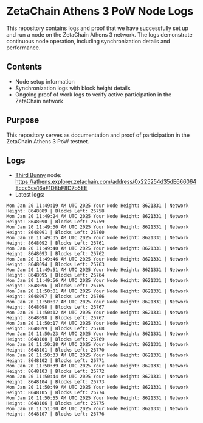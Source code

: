# ZetaChain Athens 3 PoW Node Logs
This repository contains logs and proof that we have successfully set up and run a node on the ZetaChain Athens 3 network. The logs demonstrate continuous node operation, including synchronization details and performance.

## Contents
- Node setup information
- Synchronization logs with block height details
- Ongoing proof of work logs to verify active participation in the ZetaChain network

## Purpose
This repository serves as documentation and proof of participation in the ZetaChain Athens 3 PoW testnet.

## Logs

- [Third Bunny](https://thirdbunny.xyz/) node: https://athens.explorer.zetachain.com/address/0x225254d35dE666064Eccc5ce16eF1D8bF8D7b5EE
- Latest logs:
```
Mon Jan 20 11:49:19 AM UTC 2025 Your Node Height: 8621331 | Network Height: 8648089 | Blocks Left: 26758
Mon Jan 20 11:49:24 AM UTC 2025 Your Node Height: 8621331 | Network Height: 8648090 | Blocks Left: 26759
Mon Jan 20 11:49:30 AM UTC 2025 Your Node Height: 8621331 | Network Height: 8648091 | Blocks Left: 26760
Mon Jan 20 11:49:35 AM UTC 2025 Your Node Height: 8621331 | Network Height: 8648092 | Blocks Left: 26761
Mon Jan 20 11:49:40 AM UTC 2025 Your Node Height: 8621331 | Network Height: 8648093 | Blocks Left: 26762
Mon Jan 20 11:49:46 AM UTC 2025 Your Node Height: 8621331 | Network Height: 8648094 | Blocks Left: 26763
Mon Jan 20 11:49:51 AM UTC 2025 Your Node Height: 8621331 | Network Height: 8648095 | Blocks Left: 26764
Mon Jan 20 11:49:56 AM UTC 2025 Your Node Height: 8621331 | Network Height: 8648096 | Blocks Left: 26765
Mon Jan 20 11:50:01 AM UTC 2025 Your Node Height: 8621331 | Network Height: 8648097 | Blocks Left: 26766
Mon Jan 20 11:50:07 AM UTC 2025 Your Node Height: 8621331 | Network Height: 8648098 | Blocks Left: 26767
Mon Jan 20 11:50:12 AM UTC 2025 Your Node Height: 8621331 | Network Height: 8648098 | Blocks Left: 26767
Mon Jan 20 11:50:17 AM UTC 2025 Your Node Height: 8621331 | Network Height: 8648099 | Blocks Left: 26768
Mon Jan 20 11:50:23 AM UTC 2025 Your Node Height: 8621331 | Network Height: 8648100 | Blocks Left: 26769
Mon Jan 20 11:50:28 AM UTC 2025 Your Node Height: 8621331 | Network Height: 8648101 | Blocks Left: 26770
Mon Jan 20 11:50:33 AM UTC 2025 Your Node Height: 8621331 | Network Height: 8648102 | Blocks Left: 26771
Mon Jan 20 11:50:39 AM UTC 2025 Your Node Height: 8621331 | Network Height: 8648103 | Blocks Left: 26772
Mon Jan 20 11:50:44 AM UTC 2025 Your Node Height: 8621331 | Network Height: 8648104 | Blocks Left: 26773
Mon Jan 20 11:50:49 AM UTC 2025 Your Node Height: 8621331 | Network Height: 8648105 | Blocks Left: 26774
Mon Jan 20 11:50:55 AM UTC 2025 Your Node Height: 8621331 | Network Height: 8648106 | Blocks Left: 26775
Mon Jan 20 11:51:00 AM UTC 2025 Your Node Height: 8621331 | Network Height: 8648107 | Blocks Left: 26776
```
